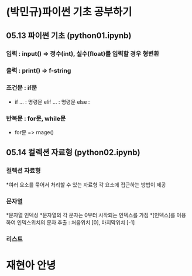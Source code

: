 # (박민규)파이썬 기초 공부하기
## 05.13 파이썬 기초 (python01.ipynb)
### 입력 : input() => 정수(int), 실수(float)를 입력할 경우 형변환
### 출력 : print() => f-string
### 조건문 : if문
  * if ... : 명령문 elif ... : 명령문 else :
### 반복문 : for문, while문 
  * for문 => rnage()
## 05.14 컬렉션 자료형 (python02.ipynb)
### 컬렉션 자료형
  *여러 요소를 묶어서 처리할 수 있는 자료형 
   각 요소에 접근하는 방법이 제공
### 문자열
  *문자열 인덱싱
  *문자열의 각 문자는 0부터 시작되는 인덱스를 가짐
  *[인덱스]를 이용하여 인덱스위치의 문자 추출 : 처음위치 [0], 마지막위치 [-1]
### 리스트
# 재현아 안녕
